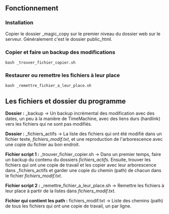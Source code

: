 ## Fonctionnement

### Installation

Copier le dossier _magic_copy sur le premier niveau du dossier web sur le serveur. Généralement c'est le dossier public_html.

### Copier et faire un backup des modifications

```
bash _trouver_fichier_copier.sh
```

### Restaurer ou remettre les fichiers à leur place

```
bash _remettre_fichier_a_leur_place.sh
```


## Les fichiers et dossier du programme

**Dossier :** _backup &#x2192; Un backup incrémental des modification avec des dates, un peu à la manière de TimeMachine, avec des liens durs (hardlink) vers les fichiers qui ne sont pas modifiés.

**Dossier :** _fichiers_actifs &#x2192; La liste des fichiers qui ont été modifié dans un fichier texte, _fichiers\_modif.txt_, et une reproduction de l'arborescence avec une copie du fichier au bon endroit.  

**Fichier script 1 :** _trouver_fichier_copier.sh &#x2192; Dans un premier temps, faire un backup du contenu du dossiers _fichiers\_actifs_. Ensuite, trouver les fichiers qui ont une copie de travail et les copier avec leur arborescence dans _fichiers_actifs et garder une copie du chemin (path) de chacun dans le fichier _fichiers\_modif.txt_. 

**Fichier script 2 :** _remettre_fichier_a_leur_place.sh &#x2192; Remettre les fichiers à leur place à partir de la listes dans _fichiers\_modif.txt_.

**Fichier qui contient les path :** fichiers_modif.txt &#x2192; Liste des chemins (path) de tous les fichiers qui ont une copie de travail, un par ligne. 
